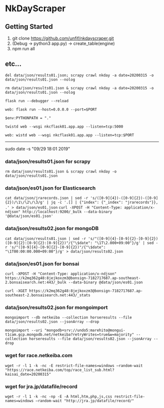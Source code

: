 # NkDayScraper
## Getting Started
1. git clone https://github.com/unfif/nkdayscraper.git
1. (Debug -> python3 app.py) -> create_table(engine)
1. npm run all

## etc...

`del data/json/results01.json; scrapy crawl nkday -a date=20200315 -o data/json/results01.json --nolog`

`rm data/json/results01.json & scrapy crawl nkday -a date=20200315 -o data/json/results01.json --nolog`

`flask run --debugger --reload`

`web: flask run --host=0.0.0.0 --port=$PORT`

`$env:PYTHONPATH = "."`

`twistd web --wsgi nkcflask01.app.app --listen=tcp:5000`

`web: wistd web --wsgi nkcflask01.app.app --listen=tcp:$PORT`

________________________________________________________________________________
sudo date -s "09/29 18:01 2019"

### data/json/results01.json for scrapy
```rm data/json/results01.json & scrapy crawl nkday -o data/json/results01.json```

### data/json/es01.json for Elasticsearch
```cat data/json/jrarecords.json | sed -r 's/([0-9]{4})-([0-9]{2})-([0-9]{2})/\1\/\2\/\3/g' | jq -c '.[] | {"index": {"_index": "jrarecords"}}, .' > data/json/es01.json```
```curl -XPOST -H "Content-Type: application/x-ndjson" http://localhost:9200/_bulk --data-binary '@data/json/es01.json'```

### data/json/results02.json for mongoDB
```cat data/json/results01.json | sed -r 's/"([0-9]{4}-[0-9]{2}-[0-9]{2}) ([0-9]{2}:[0-9]{2}:[0-9]{2})"/{"\$date": "\1T\2.000+09:00"}/g' | sed -r 's/"([0-9]{4}-[0-9]{2}-[0-9]{2})"/{"\$date": "\1T00:00:00.000+09:00"}/g' > data/json/results02.json```

### data/json/es01.json for bonsai
```curl -XPOST -H "Content-Type: application/x-ndjson" https://k2mq362g48:8jejkoxzm3@bonsign-7182717687.ap-southeast-2.bonsaisearch.net:443/_bulk --data-binary @data/json/es01.json```

```curl -XGET https://k2mq362g48:8jejkoxzm3@bonsign-7182717687.ap-southeast-2.bonsaisearch.net:443/_stats```

### data/json/results02.json for mongoimport
```mongoimport --db netkeiba --collection horseresults --file data/json/results02.json --jsonArray --drop```

```mongoimport --uri "mongodb+srv://undo5:marehito@mongui-t1cam.gcp.mongodb.net/netkeiba?retryWrites=true&w=majority" --collection horseresults --file data/json/results02.json --jsonArray --drop```

### wget for race.netkeiba.com
```wget -r -l 1 -k -nc -E restrict-file-names=windows –random-wait "https://race.netkeiba.com/top/race_list_sub.html?kaisai_date=20200315"```

### wget for jra.jp/datafile/record
```wget -r -l 1 -k -nc -np -E -A html,htm,php,js,css restrict-file-names=windows –random-wait "http://jra.jp/datafile/record/"```

